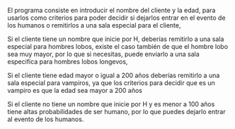 El programa consiste en introducir el nombre del cliente y la edad, para usarlos como criterios para poder decidir si dejarlos entrar en el evento de los humanos o remitirlos a una sala especial para el cliente,

Si el cliente tiene un nombre que inicie por H, deberías remitirlo a una sala especial para hombres lobos, existe el caso también de que el hombre lobo sea muy mayor, por lo que si necesitas, puede enviarlo a una sala especifica para hombres lobos longevos,

Si el cliente tiene edad mayor o igual a 200 años deberías remitirlo a una sala especial para vampiros, ya que los criterios para decidir que es un vampiro es que la edad sea mayor a 200 años

Si el cliente no tiene un nombre que inicie por H y es menor a 100 años tiene altas probabilidades de ser humano, por lo que puedes dejarlo entrar al evento de los humanos.
